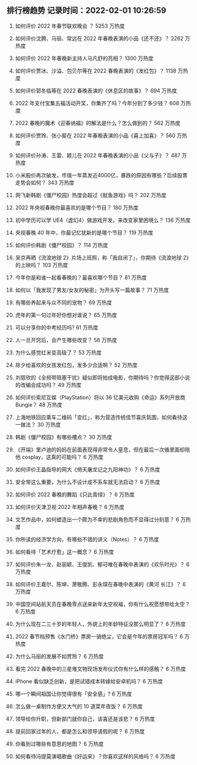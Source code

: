 
## 排行榜趋势 记录时间：2022-02-01 10:26:59
  
  1. 如何评价 2022 年春节联欢晚会 ？ 5253 万热度
    
  2. 如何评价沈腾、马丽、常远在 2022 年春晚表演的小品《还不还》？ 2262 万热度
    
  3. 如何评价 2022 年春晚新主持人马凡舒的亮相？ 1300 万热度
    
  4. 如何评价贾冰、沙溢、包贝尔等在 2022 春晚表演的《发红包》？ 1138 万热度
    
  5. 如何评价郭冬临等在 2022 春晚表演的《休息区的故事》？ 694 万热度
    
  6. 2022 年支付宝集五福活动开奖，你集齐了吗？今年分到了多少钱？ 608 万热度
    
  7. 2022 春晚的魔术《迎春纳福》的解法是什么？怎么做到的？ 562 万热度
    
  8. 如何评价贾玲、张小斐在 2022 年春晚表演的小品《喜上加喜》？ 560 万热度
    
  9. 如何评价孙涛、王雷、颖儿在 2022 年春晚表演的小品《父与子》？ 487 万热度
    
  10. 小米股价再次破发，市值一年蒸发近4000亿，暴跌的原因有哪些？后续股票走势会如何？ 343 万热度
    
  11. 网飞新韩剧《僵尸校园》热度会超过《鱿鱼游戏》吗？ 202 万热度
    
  12. 2022 年央视春晚你最喜欢的是哪个节目？ 180 万热度
    
  13. 初中学历可以学 UE4（虚幻4）做游戏开发，来改变家里困境么？ 136 万热度
    
  14. 央视春晚 40 年中，你最记忆犹新的是哪个节目？ 119 万热度
    
  15. 如何评价韩剧《僵尸校园》？ 114 万热度
    
  16. 吴京再晒《流浪地球 2》片场上班照，称「我自闭了」，你期待《流浪地球 2》的上映吗？ 103 万热度
    
  17. 今年你是和谁一起看春晚的？最喜欢哪个节目？ 81 万热度
    
  18. 如何以「我发现了男友/女友的秘密」为开头写一篇故事？ 71 万热度
    
  19. 有哪些养起来与众不同的宠物？ 69 万热度
    
  20. 虎年的第一句过年好你想对谁说？ 65 万热度
    
  21. 可以分享你的中考经历吗? 61 万热度
    
  22. 人一旦开窍后，会产生哪些改变？ 58 万热度
    
  23. 为什么感觉红米变高级了？ 53 万热度
    
  24. 除夕给喜欢的女孩发红包，发多少合适啊？ 52 万热度
    
  25. 刘慈欣的《全频带阻塞干扰》疑似即将拍成电影，你期待吗？你觉得这部小说的改编会成功吗？ 49 万热度
    
  26. 如何评价索尼互娱（PlayStation）将以 36 亿美元收购《命运》系列开放商 Bungie？ 48 万热度
    
  27. 上海地铁回应乘车二维码「变红」，称为营造传统佳节喜庆氛围，如何看待这一做法？ 30 万热度
    
  28. 韩剧《僵尸校园》有哪些槽点？ 30 万热度
    
  29. 《开端》里卢迪的妈妈在前面表现得非常令人窒息，但在最后一次循里面却陪他 cosplay，这真的可能吗？ 6 万热度
    
  30. 如何评价王晶指导的网大《倚天屠龙记之九阳神功》？ 6 万热度
    
  31. 安全带这么重要，为什么不设计成不系车就无法启动？ 6 万热度
    
  32. 如何评价 2022 春晚的舞蹈《只此青绿》？ 6 万热度
    
  33. 如何评价天津卫视 2022 年相声春晚？ 6 万热度
    
  34. 文艺作品中，如何塑造出一个颇为不幸的悲剧角色而不显得过分刻意？ 6 万热度
    
  35. 你所读的经济学方向，有哪些不错的讲义（Notes）？ 6 万热度
    
  36. 如何看待「艺术疗愈」这一概念？ 6 万热度
    
  37. 如何评价朱一龙、赵丽颖、王俊凯、郁可唯在春晚中表演的《欢乐时光》？ 6 万热度
    
  38. 如何评价王嘉尔、陈坤、萧敬腾、彭永琛在春晚中表演的《黄河 长江》？ 6 万热度
    
  39. 中国空间站航天员在春晚零点送来新年太空祝福，你有什么祝愿想带给太空？ 6 万热度
    
  40. 为什么现在二三十岁的年轻人，外貌上的年龄特征没那么明显了？ 6 万热度
    
  41. 2022 春节档预售《水门桥》票房一骑绝尘，它会是今年的票房冠军吗？ 6 万热度
    
  42. 为什么马丽的发展不如贾玲？ 6 万热度
    
  43. 看完 2022 春晚中的三星堆文物现场发布仪式你有什么样的感触？ 6 万热度
    
  44. iPhone 看似缺乏创新，是把试错成本转嫁给安卓机吗？ 6 万热度
    
  45. 哪一个瞬间祖国让你觉得很有「安全感」? 6 万热度
    
  46. 怎么做一桌制作方便又大气的 10 道菜年夜饭？ 6 万热度
    
  47. 领导给你升职，但新部门就你自己，该喜还是该悲？ 6 万热度
    
  48. 提前回家过年的人，都是怎么和领导请假的呢？ 6 万热度
    
  49. 你看到过哪些有意思的地图？ 6 万热度
    
  50. 如何看待冯提莫演唱歌曲《好运来》？你喜欢这样的风格吗？ 6 万热度
    